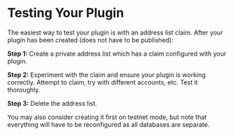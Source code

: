 # Testing Your Plugin

The easiest way to test your plugin is with an address list claim. After your plugin has been created (does not have to be published):

**Step 1:** Create a private address list which has a claim configured with your plugin.

**Step 2:** Experiment with the claim and ensure your plugin is working correctly. Attempt to claim, try with different accounts, etc. Test it thoroughly.

**Step 3:** Delete the address list.

You may also consider creating it first on testnet mode, but note that everything will have to be reconfigured as all databases are separate.
